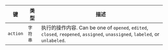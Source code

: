 | 键        | 类型    | 描述                                                                                                                    |
| -------- | ----- | --------------------------------------------------------------------------------------------------------------------- |
| `action` | `字符串` | 执行的操作内容. Can be one of `opened`, `edited`, `closed`, `reopened`, `assigned`, `unassigned`, `labeled`, or `unlabeled`. |
